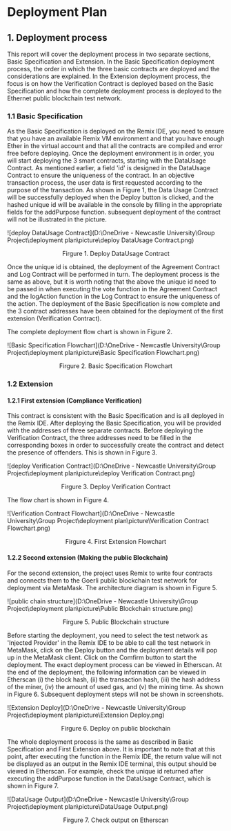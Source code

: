 # Deployment Plan

## 1.	Deployment process

This report will cover the deployment process in two separate sections, Basic Specification and Extension. In the Basic Specification deployment process, the order in which the three basic contracts are deployed and the considerations are explained. In the Extension deployment process, the focus is on how the Verification Contract is deployed based on the Basic Specification and how the complete deployment process is deployed to the Ethernet public blockchain test network.

### 1.1	Basic Specification

As the Basic Specification is deployed on the Remix IDE, you need to ensure that you have an available Remix VM environment and that you have enough Ether in the virtual account and that all the contracts are compiled and error free before deploying. Once the deployment environment is in order, you will start deploying the 3 smart contracts, starting with the DataUsage Contract. As mentioned earlier, a field 'id' is designed in the DataUsage Contract to ensure the uniqueness of the contract. In an objective transaction process, the user data is first requested according to the purpose of the transaction. As shown in Figure 1, the Data Usage Contract will be successfully deployed when the Deploy button is clicked, and the hashed unique id will be available in the console by filling in the appropriate fields for the addPurpose function. subsequent deployment of the contract will not be illustrated in the picture.

![deploy DataUsage Contract](D:\OneDrive - Newcastle University\Group Project\deployment plan\picture\deploy DataUsage Contract.png)

<center>Firgure 1. Deploy DataUsage Contract</center>

Once the unique id is obtained, the deployment of the Agreement Contract and Log Contract will be performed in turn. The deployment process is the same as above, but it is worth noting that the above the unique id need to be passed in when executing the vote function in the Agreement Contract and the logAction function in the Log Contract to ensure the uniqueness of the action. The deployment of the Basic Specification is now complete and the 3 contract addresses have been obtained for the deployment of the first extension (Verification Contract).

The complete deployment flow chart is shown in Figure 2.

![Basic Specification Flowchart](D:\OneDrive - Newcastle University\Group Project\deployment plan\picture\Basic Specification Flowchart.png)

<center>Firgure 2. Basic Specification Flowchart</center>

### 1.2	Extension

#### 1.2.1	First extension (Compliance Verification)

This contract is consistent with the Basic Specification and is all deployed in the Remix IDE. After deploying the Basic Specification, you will be provided with the addresses of three separate contracts. Before deploying the Verification Contract, the three addresses need to be filled in the corresponding boxes in order to successfully create the contract and detect the presence of offenders. This is shown in Figure 3.

![deploy Verification Contract](D:\OneDrive - Newcastle University\Group Project\deployment plan\picture\deploy Verification Contract.png)

<center>Firgure 3. Deploy Verification Contract</center>

The flow chart is shown in Figure 4.

![Verification Contract Flowchart](D:\OneDrive - Newcastle University\Group Project\deployment plan\picture\Verification Contract Flowchart.png)

<center>Firgure 4. First Extension Flowchart</center>

#### 1.2.2 Second extension (Making the public Blockchain)

For the second extension, the project uses Remix to write four contracts and connects them to the Goerli public blockchain test network for deployment via MetaMask. The architecture diagram is shown in Figure 5.

![public chain structure](D:\OneDrive - Newcastle University\Group Project\deployment plan\picture\Public Blockchain structure.png)

<center>Firgure 5. Public Blockchain structure</center>

Before starting the deployment, you need to select the test network as 'Injected Provider' in the Remix IDE to be able to call the test network in MetaMask, click on the Deploy button and the deployment details will pop up in the MetaMask client. Click on the Comfirm button to start the deployment. The exact deployment process can be viewed in Etherscan. At the end of the deployment, the following information can be viewed in Etherscan (i) the block hash, (ii) the transaction hash, (iii) the hash address of the miner, (iv) the amount of used gas, and (v) the mining time. As shown in Figure 6. Subsequent deployment steps will not be shown in screenshots.

![Extension Deploy](D:\OneDrive - Newcastle University\Group Project\deployment plan\picture\Extension Deploy.png)

<center>Firgure 6. Deploy on public blockchain</center>

The whole deployment process is the same as described in Basic Specification and First Extension above. It is important to note that at this point, after executing the function in the Remix IDE, the return value will not be displayed as an output in the Remix IDE terminal, this output should be viewed in Etherscan. For example, check the unique id returned after executing the addPurpose function in the DataUsage Contract, which is shown in Figure 7.

![DataUsage Output](D:\OneDrive - Newcastle University\Group Project\deployment plan\picture\DataUsage Output.png)

<center>Firgure 7. Check output on Etherscan</center>
